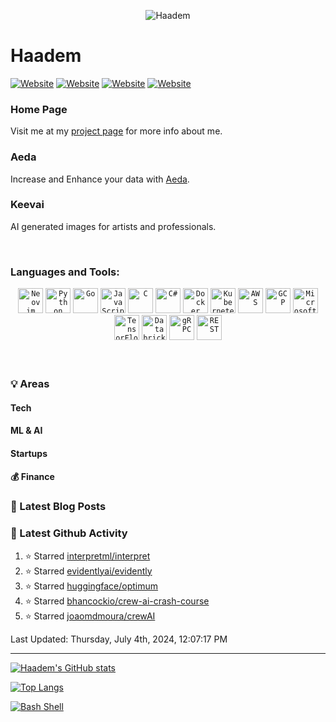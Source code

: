 <p align="center">
  <img src="https://i.imgur.com/VTFr3aL.png" alt="Haadem">
</p>

# Haadem

[![Website](https://img.shields.io/website?label=Haadem.tech&style=for-the-badge&url=https%3A%2F%2Fhaadem.tech)](https://haadem.tech)
[![Website](https://img.shields.io/website?label=Aeda.no&style=for-the-badge&url=https%3A%2F%2Faeda.no)](https://aeda.no)
[![Website](https://img.shields.io/website?label=Enmodels.com&style=for-the-badge&url=https%3A%2F%2Fenmodels.com)](https://enmodels.com)
[![Website](https://img.shields.io/website?label=Keevai.com&style=for-the-badge&url=https%3A%2F%2Fkeevai.com)](https://keevai.com)
<!--- 
[![Website](https://img.shields.io/website?label=Keev.ai&style=for-the-badge&url=https%3A%2F%2Fkeev.ai)](https://keev.ai)
[![Website](https://img.shields.io/website?label=Aeda.tech&style=for-the-badge&url=https%3A%2F%2Faeda.tech)](https://aeda.tech) 
--->

### Home Page
Visit me at my [project page](https://haadem.tech) for more info about me.


### Aeda
Increase and Enhance your data with [Aeda](https://wwww.aeda.no).

### Keevai
AI generated images for artists and professionals.




<br />

### Languages and Tools:

<div align="center">
	<code><img width="40" src="https://github.com/marwin1991/profile-technology-icons/assets/136815194/b113a23c-5c04-45aa-819c-bd04e8ac2a37" alt="Neovim" title="Neovim"/></code>
	<code><img width="40" src="https://user-images.githubusercontent.com/25181517/183423507-c056a6f9-1ba8-4312-a350-19bcbc5a8697.png" alt="Python" title="Python"/></code>
	<code><img width="40" src="https://user-images.githubusercontent.com/25181517/192149581-88194d20-1a37-4be8-8801-5dc0017ffbbe.png" alt="Go" title="Go"/></code>
	<code><img width="40" src="https://user-images.githubusercontent.com/25181517/117447155-6a868a00-af3d-11eb-9cfe-245df15c9f3f.png" alt="JavaScript" title="JavaScript"/></code>
	<code><img width="40" src="https://user-images.githubusercontent.com/25181517/192106070-46255bcf-65e6-4c6b-a296-bf8d0d8fb2a7.png" alt="C" title="C"/></code>
	<code><img width="40" src="https://user-images.githubusercontent.com/25181517/121405384-444d7300-c95d-11eb-959f-913020d3bf90.png" alt="C#" title="C#"/></code>
	<code><img width="40" src="https://user-images.githubusercontent.com/25181517/117207330-263ba280-adf4-11eb-9b97-0ac5b40bc3be.png" alt="Docker" title="Docker"/></code>
	<code><img width="40" src="https://user-images.githubusercontent.com/25181517/182534006-037f08b5-8e7b-4e5f-96b6-5d2a5558fa85.png" alt="Kubernetes" title="Kubernetes"/></code>
	<code><img width="40" src="https://user-images.githubusercontent.com/25181517/183896132-54262f2e-6d98-41e3-8888-e40ab5a17326.png" alt="AWS" title="AWS"/></code>
	<code><img width="40" src="https://user-images.githubusercontent.com/25181517/183911547-990692bc-8411-4878-99a0-43506cdb69cf.png" alt="GCP" title="GCP"/></code>
	<code><img width="40" src="https://user-images.githubusercontent.com/25181517/183911544-95ad6ba7-09bf-4040-ac44-0adafedb9616.png" alt="Microsoft Azure" title="Microsoft Azure"/></code>
	<code><img width="40" src="https://user-images.githubusercontent.com/25181517/223639822-2a01e63a-a7f9-4a39-8930-61431541bc06.png" alt="TensorFlow" title="TensorFlow"/></code>
	<code><img width="40" src="https://user-images.githubusercontent.com/25181517/197845567-86a09ca9-d96f-42c4-9ab1-8bce95ab000d.png" alt="Databricks" title="Databricks"/></code>
	<code><img width="40" src="https://user-images.githubusercontent.com/25181517/192107855-e669c777-9172-49c5-b7e0-404e29df0fee.png" alt="gRPC" title="gRPC"/></code>
	<code><img width="40" src="https://user-images.githubusercontent.com/25181517/192107858-fe19f043-c502-4009-8c47-476fc89718ad.png" alt="REST" title="REST"/></code>
</div>
<br />
<br />


### :bulb: Areas

#### Tech

#### ML & AI

#### Startups

#### :moneybag: Finance


### 📕 Latest Blog Posts

<!-- BLOG-POST-LIST:START -->

<!-- BLOG-POST-LIST:END -->

### 📕 Latest Github Activity

<!--RECENT_ACTIVITY:start-->
1. ⭐ Starred [interpretml/interpret](https://github.com/interpretml/interpret)
2. ⭐ Starred [evidentlyai/evidently](https://github.com/evidentlyai/evidently)
3. ⭐ Starred [huggingface/optimum](https://github.com/huggingface/optimum)
4. ⭐ Starred [bhancockio/crew-ai-crash-course](https://github.com/bhancockio/crew-ai-crash-course)
5. ⭐ Starred [joaomdmoura/crewAI](https://github.com/joaomdmoura/crewAI)
<!--RECENT_ACTIVITY:end-->

<!--RECENT_ACTIVITY:last_update-->
Last Updated: Thursday, July 4th, 2024, 12:07:17 PM
<!--RECENT_ACTIVITY:last_update_end-->




---


[![Haadem's GitHub stats](https://github-readme-stats.vercel.app/api?username=Haadem&count_private=true&show_icons=true)](https://github.com/anuraghazra/github-readme-stats)


[![Top Langs](https://github-readme-stats.vercel.app/api/top-langs/?username=haadem)](https://github.com/anuraghazra/github-readme-stats)


[![Bash Shell](https://badges.frapsoft.com/bash/v1/bash.png?v=103)](https://github.com/ellerbrock/open-source-badges/)

[website]: https://aeda.no
